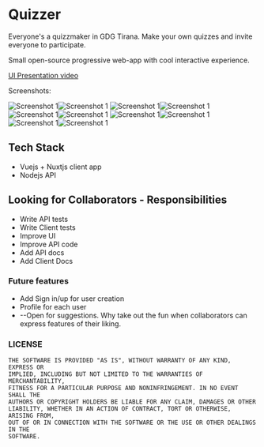 # Quizzer
Everyone's a quizzmaker in GDG Tirana. Make your own quizzes and invite everyone to participate.

Small open-source progressive web-app with cool interactive experience.

[UI Presentation video](https://github.com/gdgtirana/quizzer/blob/master/docs/design/Quizzer.mov)

Screenshots:

![Screenshot 1](https://github.com/gdgtirana/quizzer/blob/master/docs/design/Screenshot-1.png "Screenshot 1")![Screenshot 1](https://github.com/gdgtirana/quizzer/blob/master/docs/design/Screenshot-1.png "Screenshot 1")
![Screenshot 1](https://github.com/gdgtirana/quizzer/blob/master/docs/design/Screenshot-1.png "Screenshot 1")![Screenshot 1](https://github.com/gdgtirana/quizzer/blob/master/docs/design/Screenshot-2.png "Screenshot 2")
![Screenshot 1](https://github.com/gdgtirana/quizzer/blob/master/docs/design/Screenshot-1.png "Screenshot 1")![Screenshot 1](https://github.com/gdgtirana/quizzer/blob/master/docs/design/Screenshot-3.png "Screenshot 3")
![Screenshot 1](https://github.com/gdgtirana/quizzer/blob/master/docs/design/Screenshot-1.png "Screenshot 1")![Screenshot 1](https://github.com/gdgtirana/quizzer/blob/master/docs/design/Screenshot-4.png "Screenshot 4")
![Screenshot 1](https://github.com/gdgtirana/quizzer/blob/master/docs/design/Screenshot-1.png "Screenshot 1")![Screenshot 1](https://github.com/gdgtirana/quizzer/blob/master/docs/design/Screenshot-5.png "Screenshot 5")
## Tech Stack
* Vuejs + Nuxtjs client app
* Nodejs API

## Looking for Collaborators - Responsibilities
* Write API tests
* Write Client tests
* Improve UI
* Improve API code
* Add API docs
* Add Client Docs

### Future features
* Add Sign in/up for user creation
* Profile for each user
* --Open for suggestions. Why take out the fun when collaborators can express features of their liking.


### LICENSE
```
THE SOFTWARE IS PROVIDED "AS IS", WITHOUT WARRANTY OF ANY KIND, EXPRESS OR
IMPLIED, INCLUDING BUT NOT LIMITED TO THE WARRANTIES OF MERCHANTABILITY,
FITNESS FOR A PARTICULAR PURPOSE AND NONINFRINGEMENT. IN NO EVENT SHALL THE
AUTHORS OR COPYRIGHT HOLDERS BE LIABLE FOR ANY CLAIM, DAMAGES OR OTHER
LIABILITY, WHETHER IN AN ACTION OF CONTRACT, TORT OR OTHERWISE, ARISING FROM,
OUT OF OR IN CONNECTION WITH THE SOFTWARE OR THE USE OR OTHER DEALINGS IN THE
SOFTWARE.
```
